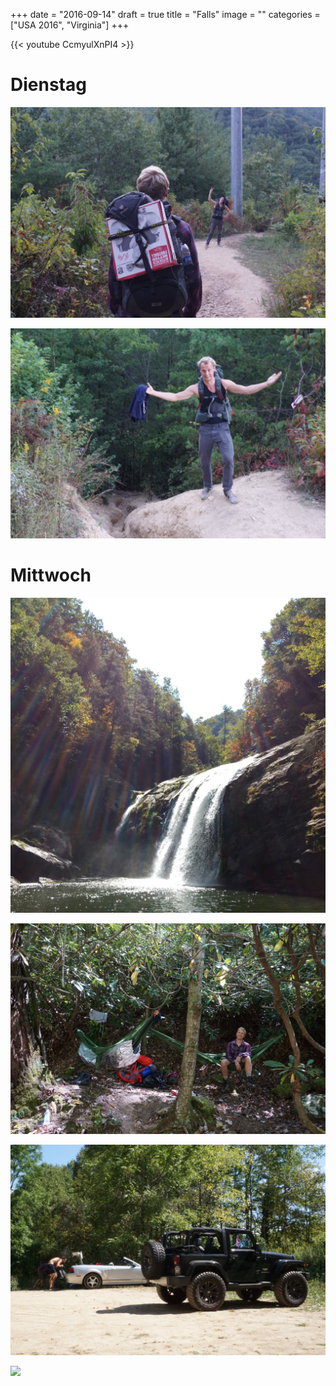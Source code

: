+++
date = "2016-09-14"
draft = true
title = "Falls"
image = ""
categories = ["USA 2016", "Virginia"]
+++

{{< youtube CcmyulXnPI4 >}}

# Dienstag

![Verpflegung Pizza](/images/2016-09-13_Verpflegung-Pizza.jpg)

![Difficulty Falls](/images/2016-09-13_Difficulty-Falls.jpg)

# Mittwoch

![Falls](/images/2016-09-14_Falls.jpg)

![Campsite](/images/2016-09-14_Campsite.jpg)

![Convertible vs Jeep](/images/2016-09-14_Convertible-Vs-Jeep.jpg)

![](/images/2016-09-14_.jpg)
